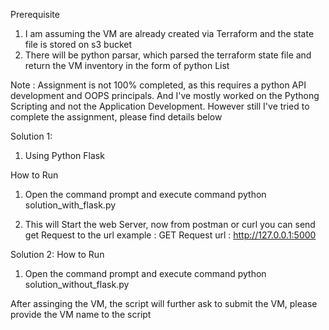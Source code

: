 Prerequisite

1. I am assuming the VM are already created via Terraform and the state file is stored on s3 bucket
2. There will be python parsar, which parsed the terraform state file and return the VM inventory in the form of python List


Note : Assignment is not 100% completed, as this requires a python API development and OOPS principals. And I've mostly worked on the Pythong Scripting and not the Application Development. However still I've tried to complete the assignment, please find details below


Solution 1:
1. Using Python Flask

How to Run
1. Open the command prompt and execute command
python solution_with_flask.py

2. This will Start the web Server, now from postman or curl you can send get Request to the url
example : 
GET Request
url : http://127.0.0.1:5000


Solution 2:
How to Run
1. Open the command prompt and execute command
python solution_without_flask.py

After assinging the VM, the script will further ask to submit the VM, please provide the VM name to the script
